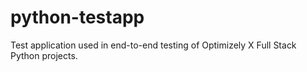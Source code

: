 # python-testapp
Test application used in end-to-end testing of Optimizely X Full Stack Python projects.
